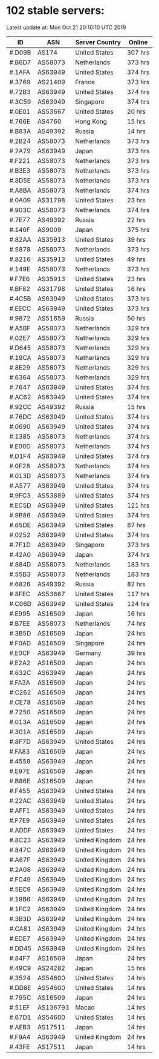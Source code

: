 # 102 stable servers:

Latest update at: Mon Oct 21 20:10:10 UTC 2019

| ID | ASN | Server Country | Online |
| -- | --- | -------------- | ------ |
| #.D09B | AS174 | United States | 307 hrs |
| #.B6D7 | AS58073 | Netherlands | 373 hrs |
| #.1AFA | AS63949 | United States | 374 hrs |
| #.3769 | AS21409 | France | 373 hrs |
| #.72B3 | AS63949 | United States | 374 hrs |
| #.3C59 | AS63949 | Singapore | 374 hrs |
| #.0E01 | AS53667 | United States | 20 hrs |
| #.766E | AS4760 | Hong Kong | 15 hrs |
| #.B83A | AS49392 | Russia | 14 hrs |
| #.2B24 | AS58073 | Netherlands | 373 hrs |
| #.2A79 | AS63949 | Japan | 373 hrs |
| #.F221 | AS58073 | Netherlands | 373 hrs |
| #.B3E3 | AS58073 | Netherlands | 373 hrs |
| #.8D5E | AS58073 | Netherlands | 373 hrs |
| #.A8BA | AS58073 | Netherlands | 374 hrs |
| #.0A09 | AS31798 | United States | 23 hrs |
| #.903C | AS58073 | Netherlands | 374 hrs |
| #.7E77 | AS49392 | Russia | 22 hrs |
| #.140F | AS9009 | Japan | 375 hrs |
| #.82AA | AS35913 | United States | 39 hrs |
| #.5878 | AS58073 | Netherlands | 373 hrs |
| #.8216 | AS35913 | United States | 49 hrs |
| #.149E | AS58073 | Netherlands | 373 hrs |
| #.F7E6 | AS35913 | United States | 23 hrs |
| #.BF82 | AS31798 | United States | 16 hrs |
| #.4C5B | AS63949 | United States | 373 hrs |
| #.EECC | AS63949 | United States | 373 hrs |
| #.9872 | AS51659 | Russia | 50 hrs |
| #.A5BF | AS58073 | Netherlands | 329 hrs |
| #.02E7 | AS58073 | Netherlands | 329 hrs |
| #.D645 | AS58073 | Netherlands | 329 hrs |
| #.19CA | AS58073 | Netherlands | 329 hrs |
| #.8E29 | AS58073 | Netherlands | 329 hrs |
| #.6364 | AS58073 | Netherlands | 329 hrs |
| #.7647 | AS63949 | United States | 374 hrs |
| #.AC62 | AS63949 | United States | 374 hrs |
| #.92CC | AS49392 | Russia | 15 hrs |
| #.76DC | AS63949 | United States | 374 hrs |
| #.0690 | AS63949 | United States | 374 hrs |
| #.1385 | AS58073 | Netherlands | 374 hrs |
| #.E00D | AS58073 | Netherlands | 374 hrs |
| #.D1F4 | AS63949 | United States | 374 hrs |
| #.0F28 | AS58073 | Netherlands | 374 hrs |
| #.013D | AS58073 | Netherlands | 374 hrs |
| #.A577 | AS63949 | United States | 374 hrs |
| #.9FC3 | AS53889 | United States | 374 hrs |
| #.EC5D | AS63949 | United States | 121 hrs |
| #.9B86 | AS63949 | United States | 374 hrs |
| #.65DE | AS63949 | United States | 87 hrs |
| #.0252 | AS63949 | United States | 374 hrs |
| #.7F1D | AS63949 | Singapore | 373 hrs |
| #.42A0 | AS63949 | Japan | 374 hrs |
| #.884D | AS58073 | Netherlands | 183 hrs |
| #.55B3 | AS58073 | Netherlands | 183 hrs |
| #.6826 | AS49392 | Russia | 82 hrs |
| #.8FEC | AS53667 | United States | 117 hrs |
| #.C06D | AS63949 | United States | 124 hrs |
| #.E995 | AS16509 | Japan | 16 hrs |
| #.B7EE | AS58073 | Netherlands | 74 hrs |
| #.3B5D | AS16509 | Japan | 24 hrs |
| #.F0AD | AS16509 | Singapore | 24 hrs |
| #.E0CF | AS63949 | Germany | 39 hrs |
| #.E2A2 | AS16509 | Japan | 24 hrs |
| #.632C | AS63949 | Japan | 24 hrs |
| #.FA3A | AS16509 | Japan | 24 hrs |
| #.C262 | AS16509 | Japan | 24 hrs |
| #.CE78 | AS16509 | Japan | 24 hrs |
| #.7250 | AS16509 | Japan | 24 hrs |
| #.013A | AS16509 | Japan | 24 hrs |
| #.301A | AS16509 | Japan | 24 hrs |
| #.8F7D | AS63949 | United States | 24 hrs |
| #.FA83 | AS16509 | Japan | 24 hrs |
| #.4558 | AS63949 | Japan | 24 hrs |
| #.E97E | AS16509 | Japan | 24 hrs |
| #.B86E | AS16509 | Japan | 24 hrs |
| #.F455 | AS63949 | United States | 24 hrs |
| #.22AC | AS63949 | United States | 24 hrs |
| #.AFF1 | AS63949 | United States | 24 hrs |
| #.F7E9 | AS63949 | United States | 24 hrs |
| #.ADDF | AS63949 | United States | 24 hrs |
| #.8C23 | AS63949 | United Kingdom | 24 hrs |
| #.847C | AS63949 | United Kingdom | 24 hrs |
| #.A67F | AS63949 | United Kingdom | 24 hrs |
| #.2A08 | AS63949 | United Kingdom | 24 hrs |
| #.FC49 | AS63949 | United Kingdom | 24 hrs |
| #.5EC9 | AS63949 | United Kingdom | 24 hrs |
| #.19B6 | AS63949 | United Kingdom | 24 hrs |
| #.1FC2 | AS63949 | United Kingdom | 24 hrs |
| #.3B3D | AS63949 | United Kingdom | 24 hrs |
| #.CA81 | AS63949 | United Kingdom | 24 hrs |
| #.EDE7 | AS63949 | United Kingdom | 24 hrs |
| #.DD45 | AS63949 | United Kingdom | 24 hrs |
| #.84F7 | AS16509 | Japan | 24 hrs |
| #.49C9 | AS24282 | Japan | 15 hrs |
| #.3524 | AS54600 | United States | 14 hrs |
| #.DD8E | AS54600 | United States | 14 hrs |
| #.795C | AS16509 | Japan | 24 hrs |
| #.51EF | AS136793 | Macao | 14 hrs |
| #.67D1 | AS54600 | United States | 14 hrs |
| #.AEB3 | AS17511 | Japan | 14 hrs |
| #.F9A4 | AS63949 | United Kingdom | 24 hrs |
| #.43FE | AS17511 | Japan | 14 hrs |

